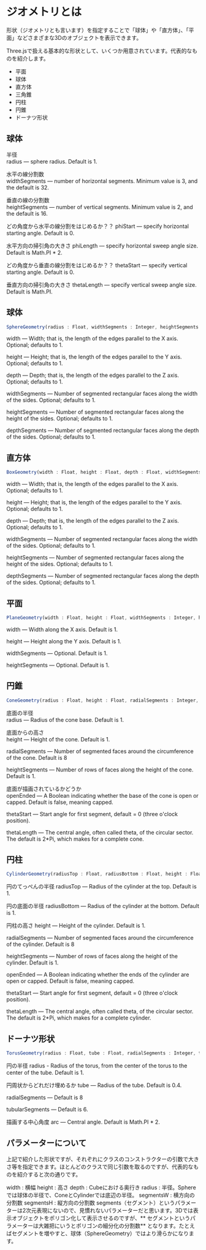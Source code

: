 # ジオメトリとは
形状（ジオメトリとも言います）を指定することで「球体」や「直方体」、「平面」などさまざまな3Dのオブジェクトを表示できます。

Three.jsで扱える基本的な形状として、いくつか用意されています。代表的なものを紹介します。

- 平面
- 球体
- 直方体
- 三角錐
- 円柱
- 円錐
- ドーナツ形状

## 球体
半径<br>
radius — sphere radius. Default is 1.

水平の線分割数<br>
widthSegments — number of horizontal segments. Minimum value is 3, and the default is 32.

垂直の線の分割数<br>
heightSegments — number of vertical segments. Minimum value is 2, and the default is 16.

どの角度から水平の線分割をはじめるか？？
phiStart — specify horizontal starting angle. Default is 0.

水平方向の掃引角の大きさ
phiLength — specify horizontal sweep angle size. Default is Math.PI * 2.

どの角度から垂直の線分割をはじめるか？？
thetaStart — specify vertical starting angle. Default is 0.

垂直方向の掃引角の大きさ
thetaLength — specify vertical sweep angle size. Default is Math.PI.

## 球体
```js
SphereGeometry(radius : Float, widthSegments : Integer, heightSegments : Integer, phiStart : Float, phiLength : Float, thetaStart : Float, thetaLength : Float)
```

width — Width; that is, the length of the edges parallel to the X axis. Optional; defaults to 1.

height — Height; that is, the length of the edges parallel to the Y axis. Optional; defaults to 1.

depth — Depth; that is, the length of the edges parallel to the Z axis. Optional; defaults to 1.

widthSegments — Number of segmented rectangular faces along the width of the sides. Optional; defaults to 1.

heightSegments — Number of segmented rectangular faces along the height of the sides. Optional; defaults to 1.

depthSegments — Number of segmented rectangular faces along the depth of the sides. Optional; defaults to 1.

## 直方体
```js
BoxGeometry(width : Float, height : Float, depth : Float, widthSegments : Integer, heightSegments : Integer, depthSegments : Integer)
```

width — Width; that is, the length of the edges parallel to the X axis. Optional; defaults to 1.

height — Height; that is, the length of the edges parallel to the Y axis. Optional; defaults to 1.

depth — Depth; that is, the length of the edges parallel to the Z axis. Optional; defaults to 1.

widthSegments — Number of segmented rectangular faces along the width of the sides. Optional; defaults to 1.

heightSegments — Number of segmented rectangular faces along the height of the sides. Optional; defaults to 1.

depthSegments — Number of segmented rectangular faces along the depth of the sides. Optional; defaults to 1.

## 平面
```js
PlaneGeometry(width : Float, height : Float, widthSegments : Integer, heightSegments : Integer)
```

width — Width along the X axis. Default is 1.

height — Height along the Y axis. Default is 1.

widthSegments — Optional. Default is 1.

heightSegments — Optional. Default is 1.

## 円錐
```js
ConeGeometry(radius : Float, height : Float, radialSegments : Integer, heightSegments : Integer, openEnded : Boolean, thetaStart : Float, thetaLength : Float)
```

底面の半径<br>
radius — Radius of the cone base. Default is 1.

底面からの高さ<br>
height — Height of the cone. Default is 1.

radialSegments — Number of segmented faces around the circumference of the cone. Default is 8

heightSegments — Number of rows of faces along the height of the cone. Default is 1.

底面が描画されているかどうか<br>
openEnded — A Boolean indicating whether the base of the cone is open or capped. Default is false, meaning capped.

thetaStart — Start angle for first segment, default = 0 (three o'clock position).

thetaLength — The central angle, often called theta, of the circular sector. The default is 2*Pi, which makes for a complete cone.

## 円柱
```js
CylinderGeometry(radiusTop : Float, radiusBottom : Float, height : Float, radialSegments : Integer, heightSegments : Integer, openEnded : Boolean, thetaStart : Float, thetaLength : Float)
```
円のてっぺんの半径
radiusTop — Radius of the cylinder at the top. Default is 1.

円の底面の半径
radiusBottom — Radius of the cylinder at the bottom. Default is 1.

円柱の高さ
height — Height of the cylinder. Default is 1.

radialSegments — Number of segmented faces around the circumference of the cylinder. Default is 8

heightSegments — Number of rows of faces along the height of the cylinder. Default is 1.

openEnded — A Boolean indicating whether the ends of the cylinder are open or capped. Default is false, meaning capped.

thetaStart — Start angle for first segment, default = 0 (three o'clock position).

thetaLength — The central angle, often called theta, of the circular sector. The default is 2*Pi, which makes for a complete cylinder.

## ドーナツ形状
```js
TorusGeometry(radius : Float, tube : Float, radialSegments : Integer, tubularSegments : Integer, arc : Float)
```

円の半径
radius - Radius of the torus, from the center of the torus to the center of the tube. Default is 1.

円周状からどれだけ埋めるか
tube — Radius of the tube. Default is 0.4.

radialSegments — Default is 8

tubularSegments — Default is 6.

描画する中心角度
arc — Central angle. Default is Math.PI * 2.

## パラメーターについて
上記で紹介した形状ですが、それぞれにクラスのコンストラクターの引数で大きさ等を指定できます。ほとんどのクラスで同じ引数を取るのですが、代表的なものを紹介すると次の通りです。

width : 横幅
height : 高さ
depth : Cubeにおける奥行き
radius : 半径。Sphereでは球体の半径で、ConeとCylinderでは底辺の半径。
segmentsW : 横方向の分割数
segmentsH : 縦方向の分割数
segments（セグメント）というパラメーターは2次元表現にないので、見慣れないパラメーターだと思います。3Dでは表示オブジェクトをポリゴン化して表示させるのですが、** セグメントというパラメーターは大雑把にいうとポリゴンの細分化の分割数** となります。たとえばセグメントを増やすと、球体（SphereGeometry）ではより滑らかになります。
